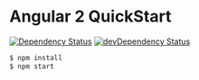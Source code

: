 # Angular 2 QuickStart

[![Dependency Status](https://david-dm.org/Shyam-Chen/angular2-quickstart.svg)](https://david-dm.org/Shyam-Chen/angular2-quickstart)
[![devDependency Status](https://david-dm.org/Shyam-Chen/angular2-quickstart/dev-status.svg)](https://david-dm.org/Shyam-Chen/angular2-quickstart#info=devDependencies)

```bash
$ npm install
$ npm start
```
